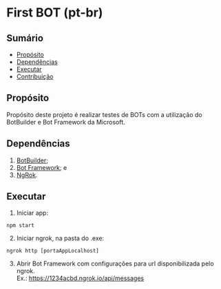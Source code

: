 # First BOT (pt-br)

## Sumário
* [Propósito](#propósito)
* [Dependências](#dependências)
* [Executar](#executar)
* [Contribuição](#contribuição)

## Propósito
Propósito deste projeto é realizar testes de BOTs com a utilização do BotBuilder e Bot Framework da Microsoft.

## Dependências
1. [BotBuilder](https://github.com/Microsoft/BotBuilder);
2. [Bot Framework](https://github.com/Microsoft/BotFramework-Emulator); e
3. [NgRok](https://ngrok.com).

## Executar
1. Iniciar app:  
```
npm start
```
2. Iniciar ngrok, na pasta do .exe:  
```
ngrok http [portaAppLocalhost]
```
3. Abrir Bot Framework com configurações para url disponibilizada pelo ngrok.  
Ex.: https://1234acbd.ngrok.io/api/messages
